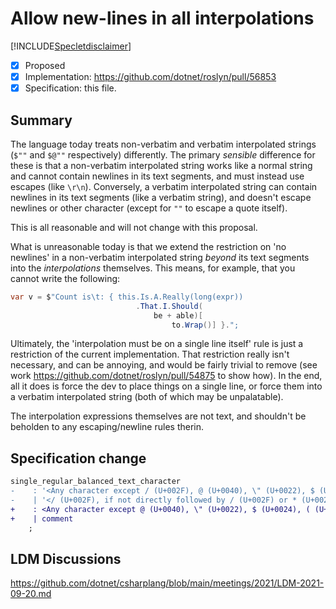 # Allow new-lines in all interpolations

[!INCLUDE[Specletdisclaimer](../speclet-disclaimer.md)]

* [x] Proposed
* [x] Implementation: https://github.com/dotnet/roslyn/pull/56853
* [x] Specification: this file.

## Summary
[summary]: #summary

The language today treats non-verbatim and verbatim interpolated strings (`$""` and `$@""` respectively) differently.  The primary *sensible* difference for these is that a non-verbatim interpolated string works like a normal string and cannot contain newlines in its text segments, and must instead use escapes (like `\r\n`).  Conversely, a verbatim interpolated string can contain newlines in its text segments (like a verbatim string), and doesn't escape newlines or other character (except for `""` to escape a quote itself).

This is all reasonable and will not change with this proposal.

What is unreasonable today is that we extend the restriction on 'no newlines' in a non-verbatim interpolated string *beyond* its text segments into the *interpolations* themselves.  This means, for example, that you cannot write the following:

```c#
var v = $"Count is\t: { this.Is.A.Really(long(expr))
                            .That.I.Should(
                                be + able)[
                                    to.Wrap()] }.";
```

Ultimately, the 'interpolation must be on a single line itself' rule is just a restriction of the current implementation.  That restriction really isn't necessary, and can be annoying, and would be fairly trivial to remove (see work https://github.com/dotnet/roslyn/pull/54875 to show how).   In the end, all it does is force the dev to place things on a single line, or force them into a verbatim interpolated string (both of which may be unpalatable).

The interpolation expressions themselves are not text, and shouldn't be beholden to any escaping/newline rules therin.  

## Specification change

```diff
single_regular_balanced_text_character
-    : '<Any character except / (U+002F), @ (U+0040), \" (U+0022), $ (U+0024), ( (U+0028), ) (U+0029), [ (U+005B), ] (U+005D), { (U+007B), } (U+007D) and new_line_character>'
-    | '</ (U+002F), if not directly followed by / (U+002F) or * (U+002A)>'
+    : <Any character except @ (U+0040), \" (U+0022), $ (U+0024), ( (U+0028), ) (U+0029), [ (U+005B), ] (U+005D), { (U+007B), } (U+007D)>
+    | comment
    ;
```

## LDM Discussions

https://github.com/dotnet/csharplang/blob/main/meetings/2021/LDM-2021-09-20.md
